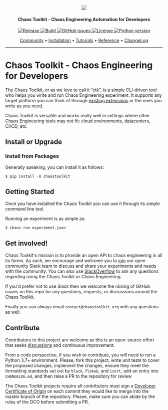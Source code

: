 <h2 align="center">
  <br>
  <p align="center"><img src="https://avatars.githubusercontent.com/u/32068152?s=200&v=4"></p>
</h2>

<h4 align="center">Chaos Toolkit - Chaos Engineering Automation for Developers</h4>

<p align="center">
   <a href="https://github.com/chaostoolkit/chaostoolkit/releases">
   <img alt="Release" src="https://img.shields.io/github/v/release/chaostoolkit/chaostoolkit">
   <a href="#">
   <img alt="Build" src="https://github.com/chaostoolkit/chaostoolkit/actions/workflows/build.yaml/badge.svg">
   <a href="https://github.com/reliablyhq/cli/issues">
   <img alt="GitHub issues" src="https://img.shields.io/github/issues/chaostoolkit/chaostoolkit?style=flat-square&logo=github&logoColor=white">
   <a href="https://github.com/reliablyhq/cli/blob/master/LICENSE.md">
   <img alt="License" src="https://img.shields.io/github/license/chaostoolkit/chaostoolkit">
   <a href="#">
   <img alt="Python version" src="https://img.shields.io/pypi/pyversions/chaostoolkit.svg">
   <a href="https://pkg.go.dev/github.com/chaostoolkit/chaostoolkit">
</p>

<p align="center">
  <a href="https://join.chaostoolkit.org/">Community</a> •
  <a href="https://chaostoolkit.org/reference/usage/install/">Installation</a> •
  <a href="https://chaostoolkit.org/reference/tutorial/">Tutorials</a> •
  <a href="https://chaostoolkit.org/reference/concepts/">Reference</a> •
  <a href="https://github.com/chaostoolkit/chaostoolkit/blob/master/CHANGELOG.md">ChangeLog</a>
</p>

---

# Chaos Toolkit - Chaos Engineering for Developers

The Chaos Toolkit, or as we love to call it &#x201C;ctk&#x201D;, is a simple
CLI-driven tool who helps you write and run Chaos Engineering experiment. It 
supports any target platform you can think of through
[existing extensions](https://chaostoolkit.org/drivers/overview/) or
the ones you write as you need.

Chaos Toolkit is versatile and works really well in settings where other Chaos
Engineering tools may not fit: cloud environments, datacenters, CI/CD, etc.

## Install or Upgrade

### Install from Packages

Generally speaking, you can install it as follows:

```console
$ pip install -U chaostoolkit
```

## Getting Started

Once you have installed the Chaos Toolkit you can use it through its simple command line tool. 

Running an experiment is as simple as:

```console
$ chaos run experiment.json
```

## Get involved!

Chaos Toolkit's mission is to provide an open API to chaos engineering in all its forms. As such, we encourage and welcome you  to [join][join] our open community Slack team to discuss and share your experiments and needs with the community.
You can also use [StackOverflow][so] to ask any questions regarding using the
Chaos Toolkit or Chaos Engineering.

[join]: https://join.chaostoolkit.org/
[so]: https://stackoverflow.com/questions/ask?tags=chaostoolkit+chaosengineering

If you'd prefer not to use Slack then we welcome the raising of GitHub issues on this repo for any questions, requests, or discussions around the Chaos Toolkit.

Finally you can always email `contact@chaostoolkit.org` with any questions as well.

## Contribute

Contributors to this project are welcome as this is an open-source effort that
seeks [discussions][join] and continuous improvement.

[join]: https://join.chaostoolkit.org/

From a code perspective, if you wish to contribute, you will need to run a
Python 3.7+ environment. Please, fork this project, write unit tests to cover
the proposed changes, implement the changes, ensure they meet the formatting
standards set out by `black`, `flake8`, and `isort`, add an entry into
`CHANGELOG.md`, and then raise a PR to the repository for review

The Chaos Toolkit projects require all contributors must sign a
[Developer Certificate of Origin][dco] on each commit they would like to merge
into the master branch of the repository. Please, make sure you can abide by
the rules of the DCO before submitting a PR.

[dco]: https://github.com/probot/dco#how-it-works

